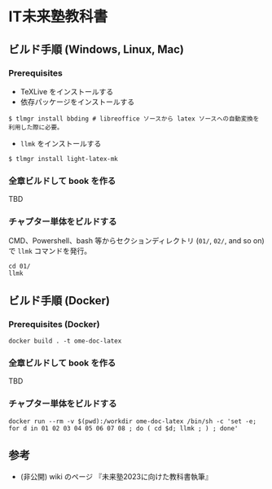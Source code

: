 # IT未来塾教科書
## ビルド手順 (Windows, Linux, Mac)
### Prerequisites
- TeXLive をインストールする
- 依存パッケージをインストールする

```
$ tlmgr install bbding # libreoffice ソースから latex ソースへの自動変換を利用した際に必要。
```

- `llmk` をインストールする

```
$ tlmgr install light-latex-mk
```

### 全章ビルドして book を作る
TBD

### チャプター単体をビルドする
CMD、Powershell、bash 等からセクションディレクトリ (`01/`, `02/`, and so on) で `llmk` コマンドを発行。

```
cd 01/
llmk
```

## ビルド手順 (Docker)
### Prerequisites (Docker)

```
docker build . -t ome-doc-latex
```


### 全章ビルドして book を作る
TBD

### チャプター単体をビルドする

```
docker run --rm -v $(pwd):/workdir ome-doc-latex /bin/sh -c 'set -e; for d in 01 02 03 04 05 06 07 08 ; do ( cd $d; llmk ; ) ; done'
```

## 参考
- (非公開) wiki のページ 『未来塾2023に向けた教科書執筆』
